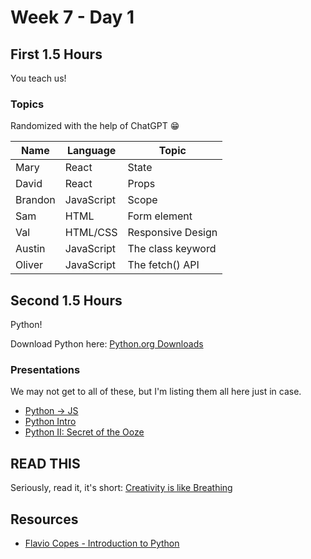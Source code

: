 # Week 7 - Day 1

## First 1.5 Hours

You teach us!

### Topics

Randomized with the help of ChatGPT 😁

| Name    | Language   | Topic               |
|---------|------------|---------------------|
| Mary    | React      | State               |
| David   | React      | Props               |
| Brandon | JavaScript | Scope               |
| Sam     | HTML       | Form element        |
| Val     | HTML/CSS   | Responsive Design   |
| Austin  | JavaScript | The class keyword   |
| Oliver  | JavaScript | The fetch() API     |

## Second 1.5 Hours

Python!

Download Python here: [Python.org Downloads](https://www.python.org/downloads/)

### Presentations

We may not get to all of these, but I'm listing them all here just in case.

* [Python -> JS](https://docs.google.com/presentation/d/1H1QWJuDiXZTMuKaoVc0ln5vCMCe6zvNroRqDO2zFpLg/edit?usp=sharing)
* [Python Intro](https://docs.google.com/presentation/d/1wOcDnevppnLO9PT3kBBv0T-NcNyiMmp-mCpZGDloSUU/edit?usp=sharing)
* [Python II: Secret of the Ooze](https://docs.google.com/presentation/d/1H1QWJuDiXZTMuKaoVc0ln5vCMCe6zvNroRqDO2zFpLg/edit?usp=sharing)

## READ THIS

Seriously, read it, it's short: [Creativity is like Breathing](https://theoatmeal.com/comics/creativity_breathing)

## Resources

* [Flavio Copes - Introduction to Python](https://flaviocopes.com/python-introduction/)
